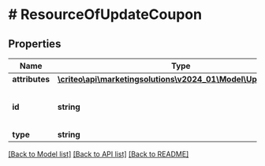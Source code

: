 # # ResourceOfUpdateCoupon

## Properties

Name | Type | Description | Notes
------------ | ------------- | ------------- | -------------
**attributes** | [**\criteo\api\marketingsolutions\v2024_01\Model\UpdateCoupon**](UpdateCoupon.md) |  | [optional]
**id** | **string** | Unique identifier of this resource. | [optional]
**type** | **string** |  | [optional]

[[Back to Model list]](../../README.md#models) [[Back to API list]](../../README.md#endpoints) [[Back to README]](../../README.md)
